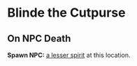 # Blinde the Cutpurse




## On NPC Death

**Spawn NPC:**  [a lesser spirit](/npc/50306) at this location.




